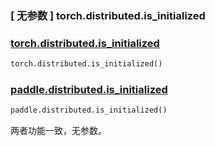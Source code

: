 
### [ 无参数 ] torch.distributed.is_initialized

### [torch.distributed.is_initialized](https://pytorch.org/docs/stable/distributed.html#torch.distributed.is_initialized)

```python
torch.distributed.is_initialized()
```

### [paddle.distributed.is_initialized](https://www.paddlepaddle.org.cn/documentation/docs/zh/develop/api/paddle/distributed/is_initialized_cn.html#is-initialized)

```python
paddle.distributed.is_initialized()
```

两者功能一致，无参数。
